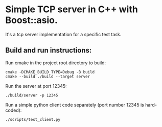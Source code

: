 # Simple TCP server in C++ with Boost::asio.

It's a tcp server implementation for a specific test task.

## Build and run instructions:
Run cmake in the project root directory to build:
```shell
cmake -DCMAKE_BUILD_TYPE=Debug -B build
cmake --build ./build --target server
```

Run the server at port 12345:
```shell
./build/server -p 12345
```

Run a simple python client code separately (port number 12345 is hard-coded):
```shell
./scripts/test_client.py
```
